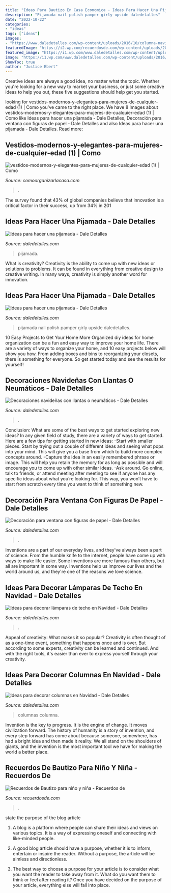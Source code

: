 ```yaml
---
title: "Ideas Para Bautizo En Casa Economica - Ideas Para Hacer Una Pijamada"
description: "Pijamada nail polish pamper girly upside daledetalles"
date: "2022-10-22"
categories:
- "ideas"
tags: ["ideas"]
images:
- "https://www.daledetalles.com/wp-content/uploads/2016/10/columna-navideña1-768x556.jpg"
featuredImage: "https://i2.wp.com/recuerdosde.com/wp-content/uploads/2016/07/Recuerdos-de-Bautizo-para-niño-azul-frasco-cubierto-tela-corazon-detalles.jpg?resize=428%2C640"
featured_image: "https://i1.wp.com/www.daledetalles.com/wp-content/uploads/2016/11/decorar-lamparas-de-techo-en-navidad7.jpg"
image: "https://i1.wp.com/www.daledetalles.com/wp-content/uploads/2016/11/decorar-lamparas-de-techo-en-navidad7.jpg"
ShowToc: true
author: "Justice Ebert"
---
```



Creative ideas are always a good idea, no matter what the topic. Whether you're looking for a new way to market your business, or just some creative ideas to help you out, these five suggestions should help get you started.

	

		
looking for vestidos-modernos-y-elegantes-para-mujeres-de-cualquier-edad (1) | Como you've came to the right place. We have 8 Images about vestidos-modernos-y-elegantes-para-mujeres-de-cualquier-edad (1) | Como like Ideas para hacer una pijamada - Dale Detalles, Decoración para ventana con figuras de papel - Dale Detalles and also Ideas para hacer una pijamada - Dale Detalles. Read more:
		
    
## Vestidos-modernos-y-elegantes-para-mujeres-de-cualquier-edad (1) | Como

<img loading=lazy src="https://comoorganizarlacasa.com/wp-content/uploads/2020/12/vestidos-modernos-y-elegantes-para-mujeres-de-cualquier-edad-1.jpg" onerror="this.onerror=null;this.src='https://tse4.mm.bing.net/th?id=OIP.mdGpeygThFeh7Kiv0SC9DAHaJ4&amp;pid=15.1';" alt="vestidos-modernos-y-elegantes-para-mujeres-de-cualquier-edad (1) | Como">

_Source: comoorganizarlacasa.com_

>. 

	

The survey found that 43% of global companies believe that innovation is a critical factor in their success, up from 34% in 201
    
## Ideas Para Hacer Una Pijamada - Dale Detalles

<img loading=lazy src="https://i2.wp.com/www.daledetalles.com/wp-content/uploads/2016/02/1-10.jpg" onerror="this.onerror=null;this.src='https://tse4.mm.bing.net/th?id=OIP.T9b_gFNttdO2kSe7yXaIlAHaKI&amp;pid=15.1';" alt="Ideas para hacer una pijamada - Dale Detalles">

_Source: daledetalles.com_

>pijamada. 

	

What is creativity?
Creativity is the ability to come up with new ideas or solutions to problems. It can be found in everything from creative design to creative writing. In many ways, creativity is simply another word for innovation.

    
## Ideas Para Hacer Una Pijamada - Dale Detalles

<img loading=lazy src="https://i0.wp.com/www.daledetalles.com/wp-content/uploads/2016/02/5-9.jpg" onerror="this.onerror=null;this.src='https://tse1.mm.bing.net/th?id=OIP.8xfWbiTyScjLA1GwihdSGgHaFj&amp;pid=15.1';" alt="Ideas para hacer una pijamada - Dale Detalles">

_Source: daledetalles.com_

>pijamada nail polish pamper girly upside daledetalles. 

	

10 Easy Projects to Get Your Home More Organized
diy ideas for home organization can be a fun and easy way to improve your home life. There are a variety of ways to organize your home, and 10 easy projects below will show you how. From adding boxes and bins to reorganizing your closets, there is something for everyone. So get started today and see the results for yourself!

    
## Decoraciones Navideñas Con Llantas O Neumáticos - Dale Detalles

<img loading=lazy src="https://i1.wp.com/www.daledetalles.com/wp-content/uploads/2016/12/navidad-con-llantas4.jpg" onerror="this.onerror=null;this.src='https://tse1.mm.bing.net/th?id=OIP.DqKEQigdc8sa0l1DoRoxkAHaJ4&amp;pid=15.1';" alt="Decoraciones navideñas con llantas o neumáticos - Dale Detalles">

_Source: daledetalles.com_

>. 

	

Conclusion: What are some of the best ways to get started exploring new ideas?
In any given field of study, there are a variety of ways to get started. Here are a few tips for getting started in new ideas: 
-Start with smaller pieces. Start by trying out a couple of different ideas and seeing what pops into your mind. This will give you a base from which to build more complex concepts around. 
-Capture the idea in an easily remembered phrase or image. This will help you retain the memory for as long as possible and will encourage you to come up with other similar ideas. 
-Ask around. Go online, talk to friends, or attend meeting after meeting to see if anyone has any specific ideas about what you’re looking for. This way, you won’t have to start from scratch every time you want to think of something new.

    
## Decoración Para Ventana Con Figuras De Papel - Dale Detalles

<img loading=lazy src="https://i1.wp.com/www.daledetalles.com/wp-content/uploads/2017/11/decoracion-para-ventana3.jpg?resize=536%2C800" onerror="this.onerror=null;this.src='https://tse2.mm.bing.net/th?id=OIP.2P5z8slFmjTcsi01C-m8UgHaLD&amp;pid=15.1';" alt="Decoración para ventana con figuras de papel - Dale Detalles">

_Source: daledetalles.com_

>. 

	

Inventions are a part of our everyday lives, and they've always been a part of science. From the humble knife to the internet, people have come up with ways to make life easier. Some inventions are more famous than others, but all are important in some way. Inventions help us improve our lives and the world around us, and they're one of the reasons we love science.

    
## Ideas Para Decorar Lámparas De Techo En Navidad - Dale Detalles

<img loading=lazy src="https://i1.wp.com/www.daledetalles.com/wp-content/uploads/2016/11/decorar-lamparas-de-techo-en-navidad7.jpg" onerror="this.onerror=null;this.src='https://tse3.mm.bing.net/th?id=OIP.tKt3UGfdQMbFQvrKAlWIZAHaLI&amp;pid=15.1';" alt="Ideas para decorar lámparas de techo en Navidad - Dale Detalles">

_Source: daledetalles.com_

>. 

	

Appeal of creativity: What makes it so popular?
Creativity is often thought of as a one-time event, something that happens once and is over. But according to some experts, creativity can be learned and continued. And with the right tools, it's easier than ever to express yourself through your creativity.

    
## Ideas Para Decorar Columnas En Navidad - Dale Detalles

<img loading=lazy src="https://www.daledetalles.com/wp-content/uploads/2016/10/columna-navideña1-768x556.jpg" onerror="this.onerror=null;this.src='https://tse1.mm.bing.net/th?id=OIP.S4KRJvbfALDmHSV1BD-aaQHaFX&amp;pid=15.1';" alt="Ideas para decorar columnas en Navidad - Dale Detalles">

_Source: daledetalles.com_

>columnas columna. 

	

Invention is the key to progress. It is the engine of change. It moves civilization forward. The history of humanity is a story of invention, and every step forward has come about because someone, somewhere, has had a bright idea and then made it reality. We all stand on the shoulders of giants, and the invention is the most important tool we have for making the world a better place.

    
## Recuerdos De Bautizo Para Niño Y Niña - Recuerdos De

<img loading=lazy src="https://i2.wp.com/recuerdosde.com/wp-content/uploads/2016/07/Recuerdos-de-Bautizo-para-niño-azul-frasco-cubierto-tela-corazon-detalles.jpg?resize=428%2C640" onerror="this.onerror=null;this.src='https://tse3.mm.bing.net/th?id=OIP.iLfFWR30D6eE4IZXoKZZDAHaLE&amp;pid=15.1';" alt="Recuerdos de Bautizo para niño y niña - Recuerdos de">

_Source: recuerdosde.com_

>. 

	

state the purpose of the blog article
1. A blog is a platform where people can share their ideas and views on various topics. It is a way of expressing oneself and connecting with like-minded people.
2. A good blog article should have a purpose, whether it is to inform, entertain or inspire the reader. Without a purpose, the article will be aimless and directionless.

3. The best way to choose a purpose for your article is to consider what you want the reader to take away from it. What do you want them to think or feel after reading it? Once you have decided on the purpose of your article, everything else will fall into place.

